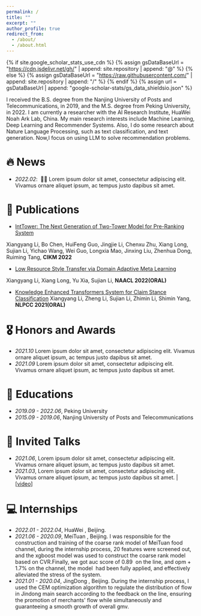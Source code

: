 ```yaml
---
permalink: /
title: ""
excerpt: ""
author_profile: true
redirect_from: 
  - /about/
  - /about.html
---
```


{% if site.google_scholar_stats_use_cdn %}
{% assign gsDataBaseUrl = "https://cdn.jsdelivr.net/gh/" | append: site.repository | append: "@" %}
{% else %}
{% assign gsDataBaseUrl = "https://raw.githubusercontent.com/" | append: site.repository | append: "/" %}
{% endif %}
{% assign url = gsDataBaseUrl | append: "google-scholar-stats/gs_data_shieldsio.json" %}

<span class='anchor' id='about-me'></span>

I received the B.S. degree from the Nanjing University of Posts and Telecommunications, in 2019, and the M.S. degree from Peking University, in 2022. I am currently a researcher with the AI Research Institute, HuaWei Noah Ark Lab, China. My main research interests include Machine Learning, Deep Learning and Recommender Systems. Also, I do some research about Nature Language Processing, such as text classification, and text generation. Now,I focus on using LLM to solve recommendation problems.


# 🔥 News
- *2022.02*: &nbsp;🎉🎉 Lorem ipsum dolor sit amet, consectetur adipiscing elit. Vivamus ornare aliquet ipsum, ac tempus justo dapibus sit amet. 


# 📝 Publications 



- [IntTower: The Next Generation of Two-Tower Model for Pre-Ranking System](https://arxiv.org/abs/2210.09890)

Xiangyang Li, Bo Chen, HuiFeng Guo, Jingjie Li, Chenxu Zhu, Xiang Long, Sujian Li, Yichao Wang, Wei Guo, Longxia Mao, Jinxing Liu, Zhenhua Dong, Ruiming Tang, **CIKM 2022**

- [Low Resource Style Transfer via Domain Adaptive Meta Learning](https://arxiv.org/abs/2205.12475)

Xiangyang Li, Xiang Long, Yu Xia, Sujian Li, **NAACL 2022(ORAL)**
- [Knowledge Enhanced Transformers System for Claim Stance Classification](https://link.springer.com/chapter/10.1007/978-3-030-88483-3_50)
Xiangyang Li, Zheng Li, Sujian Li, Zhimin Li, Shimin Yang, **NLPCC 2021(ORAL)** 


# 🎖 Honors and Awards
- *2021.10* Lorem ipsum dolor sit amet, consectetur adipiscing elit. Vivamus ornare aliquet ipsum, ac tempus justo dapibus sit amet. 
- *2021.09* Lorem ipsum dolor sit amet, consectetur adipiscing elit. Vivamus ornare aliquet ipsum, ac tempus justo dapibus sit amet. 

# 📖 Educations
- *2019.09 - 2022.06*, Peking University 
- *2015.09 - 2019.06*,  Nanjing University of Posts and Telecommunications 

# 💬 Invited Talks
- *2021.06*, Lorem ipsum dolor sit amet, consectetur adipiscing elit. Vivamus ornare aliquet ipsum, ac tempus justo dapibus sit amet. 
- *2021.03*, Lorem ipsum dolor sit amet, consectetur adipiscing elit. Vivamus ornare aliquet ipsum, ac tempus justo dapibus sit amet.  \| [\[video\]](https://github.com/)

# 💻 Internships
- *2022.01 - 2022.04*, HuaWei , Beijing.
- *2021.06 - 2020.09*, MeiTuan , Beijing.
I was responsible for the construction and training of the coarse rank model of MeiTuan food channel, during the internship process, 20 features were screened out, and the xgboost model was used to construct the coarse rank model based on CVR.Finally, we got auc score of 0.89  on the line, and opm + 1.7% on the channel, the model  had been fully applied, and effectively alleviated the stress of the system.
- *2021.01 - 2020.04*, JingDong , Beijing.
 During the internship process, I used the CEM optimization algorithm to regulate the distribution of flow in Jindong main search according to the feedback on the line, ensuring the promotion of merchants' flow while simultaneously and guaranteeing a smooth growth of overall gmv.
